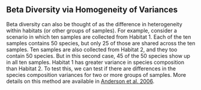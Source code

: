 ## Beta Diversity via Homogeneity of Variances 

Beta diversity can also be thought of as the difference in heterogeneity within habitats (or other groups of samples).  For example, consider a scenario in which ten samples are collected from Habitat 1. Each of the ten samples contains 50 species, but only 25 of those are shared across the ten samples. Ten samples are also collected from Habitat 2, and they too contain 50 species. But in this second case, 45 of the 50 species show up in all ten samples. Habitat 1 has greater variance in species composition than Habitat 2. To test this, we can test if there are differences in the species composition variances for two or more groups of samples. More details on this method are available in [Anderson et al. 2006](https://pdfs.semanticscholar.org/4d5e/dc3b0893ab72630094cd299572a8f9bd8d94.pdf). 

